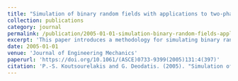```yaml
---
title: "Simulation of binary random fields with applications to two-phase random media"
collection: publications
category: journal
permalink: /publication/2005-01-01-simulation-binary-random-fields-applications-two-phase-random-media
excerpt: 'This paper introduces a methodology for simulating binary random fields according to their prescribed autocorrelation function, applied to two-phase random media.'
date: 2005-01-01
venue: 'Journal of Engineering Mechanics'
paperurl: 'https://doi.org/10.1061/(ASCE)0733-9399(2005)131:4(397)'
citation: 'P.-S. Koutsourelakis and G. Deodatis. (2005). "Simulation of binary random fields with applications to two-phase random media." <i>Journal of Engineering Mechanics</i>, 131(4), 397–412. doi: 10.1061/(ASCE)0733-9399(2005)131:4(397).'
---
```

